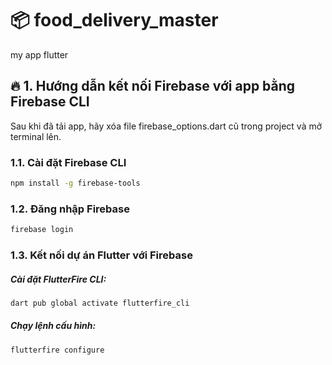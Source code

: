 # 📦 food_delivery_master
my app flutter

## 🔥 1. Hướng dẫn kết nối Firebase với app bằng Firebase CLI
Sau khi đã tải app, hãy xóa file firebase_options.dart cũ trong project và mở terminal lên.

### 1.1. Cài đặt Firebase CLI
```bash
npm install -g firebase-tools
```
### 1.2. Đăng nhập Firebase
```bash 
firebase login
```

### 1.3. Kết nối dự án Flutter với Firebase
##### Cài đặt FlutterFire CLI:
```bash
dart pub global activate flutterfire_cli
```
##### Chạy lệnh cấu hình:
```bash
flutterfire configure
```



